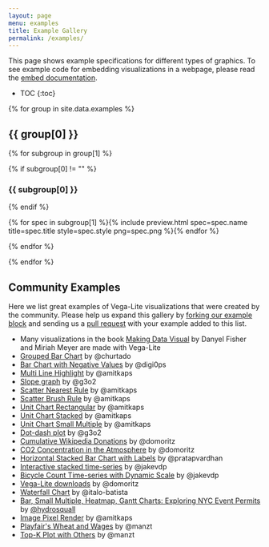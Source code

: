 ```yaml
---
layout: page
menu: examples
title: Example Gallery
permalink: /examples/
---
```


This page shows example specifications for different types of graphics. To see example code for embedding visualizations in a webpage, please read the [embed documentation](../usage/embed.html).

<!-- prettier-ignore -->
- TOC
{:toc}

{% for group in site.data.examples %}

## {{ group[0] }}

{% for subgroup in group[1] %}

{% if subgroup[0] != "" %}

### {{ subgroup[0] }}

{% endif %}

<span class="gallery">{% for spec in subgroup[1] %}{% include preview.html spec=spec.name title=spec.title style=spec.style png=spec.png %}{% endfor %}</span>

{% endfor %}

{% endfor %}

## Community Examples

Here we list great examples of Vega-Lite visualizations that were created by the community. Please help us expand this gallery by [forking our example block](https://bl.ocks.org/domoritz/455e1c7872c4b38a58b90df0c3d7b1b9) and sending us a [pull request](https://github.com/vega/vega-lite/edit/master/site/examples/index.md) with your example added to this list.

- Many visualizations in the book [Making Data Visual](https://makingdatavisual.github.io/figurelist.html) by Danyel Fisher and Miriah Meyer are made with Vega-Lite
- [Grouped Bar Chart](https://bl.ocks.org/domoritz/f5abc519dd990bfcbc3f20f634658364) by @churtado
- [Bar Chart with Negative Values](https://bl.ocks.org/digi0ps/3691287ab4033509e988d67c932fca47) by @digi0ps
- [Multi Line Highlight](https://bl.ocks.org/amitkaps/fe4238e716db53930b2f1a70d3401701) by @amitkaps
- [Slope graph](https://bl.ocks.org/g3o2/a6c539eacfb0b99eaf01e4f20b9f2897) by @g3o2
- [Scatter Nearest Rule](https://bl.ocks.org/amitkaps/abfa7157d4366cc43cbbba55353d35d8) by @amitkaps
- [Scatter Brush Rule](https://bl.ocks.org/amitkaps/a484b94a7e1e0705c5ec865ba31f463c) by @amitkaps
- [Unit Chart Rectangular](https://bl.ocks.org/amitkaps/d6648bd8ddb1c1e3706d7530126d1e2b) by @amitkaps
- [Unit Chart Stacked](https://bl.ocks.org/amitkaps/cdc7dacd8f7d9f2a9cff4b10d3279b86) by @amitkaps
- [Unit Chart Small Multiple](https://bl.ocks.org/amitkaps/67bd6dcb2af300a2b76f1e2351c1afdc) by @amitkaps
- [Dot-dash plot](https://bl.ocks.org/g3o2/bd4362574137061c243a2994ba648fb8) by @g3o2
- [Cumulative Wikipedia Donations](https://bl.ocks.org/domoritz/bef687de0e2dba1f522f674c260ac17f) by @domoritz
- [CO2 Concentration in the Atmosphere](https://bl.ocks.org/domoritz/4e3289f9266fb3ef7e9baa201060361b) by @domoritz
- [Horizontal Stacked Bar Chart with Labels](https://bl.ocks.org/pratapvardhan/00800a4981d43a84efdba0c4cf8ee2e1) by @pratapvardhan
- [Interactive stacked time-series](https://bl.ocks.org/jakevdp/1643ebb6853e76c32e47a969f415f3ea) by @jakevdp
- [Bicycle Count Time-series with Dynamic Scale](https://bl.ocks.org/jakevdp/b511d09ed4e2797234bd6236d7b428f7) by @jakevdp
- [Vega-Lite downloads](https://bl.ocks.org/domoritz/81008b55ae2e2649eb42f600440f87d2) by @domoritz
- [Waterfall Chart](https://bl.ocks.org/italo-batista/5f93b3c9f87dffcf01bb489d90f60652/ef01271c72c57dc940bb357019be1c6cdf9eb51a) by @italo-batista
- [Bar, Small Multiple, Heatmap, Gantt Charts: Exploring NYC Event Permits](https://medium.com/enigma-engineering/exploring-new-york-city-event-permits-with-vega-lite-f83178ff9a8d) by [@hydrosquall](https://twitter.com/hydrosquall)
- [Image Pixel Render](https://beta.observablehq.com/@amitkaps/image-pixel-render-with-vega-lite) by @amitkaps
- [Playfair's Wheat and Wages](https://beta.observablehq.com/@manzt/wheat-and-wages-in-vega-lite) by @manzt
- [Top-K Plot with Others](https://beta.observablehq.com/@manzt/top-k-plot-with-others-vega-lite-example) by @manzt
